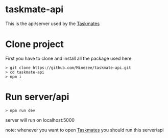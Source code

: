 # taskmate-api
This is the api/server used by the [Taskmates](https://taskmate-bccfreepass.vercel.app/)

# Clone project
First you have to clone and install all the package used here.
```
> git clone https://github.com/Minezee/taskmate-api.git
> cd taskmate-api
> npm i
```

# Run server/api
```
> npm run dev
```
server will run on localhost:5000

note: whenever you want to open [Taskmates](https://taskmate-bccfreepass.vercel.app/) you should run this server/api
